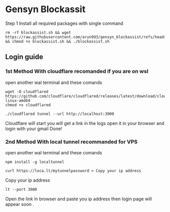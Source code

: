 # Gensyn Blockassit

Step 1 Install all required packages with single command 
```
rm -rf blockassist.sh && wget https://raw.githubusercontent.com/arun993/gensyn_blockassist/refs/heads/main/blockassist.sh && chmod +x blockassist.sh && ./blockassist.sh
```

## Login guide 
### 1st Method With cloudflare recomanded if you are on wsl 
open another wal terminal and these comands 
```
wget -O cloudflared https://github.com/cloudflare/cloudflared/releases/latest/download/cloudflared-linux-amd64
chmod +x cloudflared
```
```
./cloudflared tunnel --url http://localhost:3000
```
Cloudflare will start you will get a link in the logs open it in your browser and login with your gmail Done!

### 2nd Method With local tunnel recommanded for VPS 
open another wal terminal and these comands
```
npm install -g localtunnel
```
```
curl https://loca.lt/mytunnelpassword > Copy your ip address
```
Copy your ip address
```
lt --port 3000
```
Open the link in browser and paste you ip address then login page will appear soon . 
